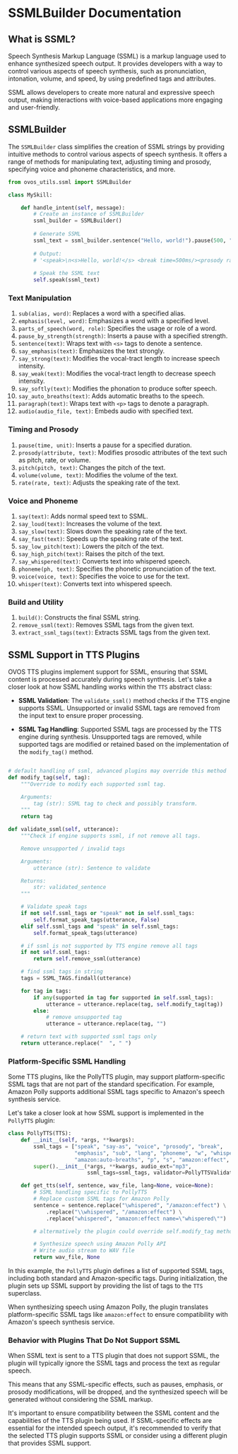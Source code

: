 # SSMLBuilder Documentation

## What is SSML?

Speech Synthesis Markup Language (SSML) is a markup language used to enhance synthesized speech output. It provides developers with a way to control various aspects of speech synthesis, such as pronunciation, intonation, volume, and speed, by using predefined tags and attributes.

SSML allows developers to create more natural and expressive speech output, making interactions with voice-based applications more engaging and user-friendly.

## SSMLBuilder

The `SSMLBuilder` class simplifies the creation of SSML strings by providing intuitive methods to control various aspects of speech synthesis. It offers a range of methods for manipulating text, adjusting timing and prosody, specifying voice and phoneme characteristics, and more.

```python
from ovos_utils.ssml import SSMLBuilder

class MySkill:

    def handle_intent(self, message):
        # Create an instance of SSMLBuilder
        ssml_builder = SSMLBuilder()
        
        # Generate SSML
        ssml_text = ssml_builder.sentence("Hello, world!").pause(500, "ms").say_slow("How are you today?").build()
        
        # Output:
        # '<speak>\n<s>Hello, world!</s> <break time=500ms/><prosody rate='0.4'>How are you today?</prosody>\n</speak>'
        
        # Speak the SSML text
        self.speak(ssml_text)
```

### Text Manipulation

1. `sub(alias, word)`: Replaces a word with a specified alias.
2. `emphasis(level, word)`: Emphasizes a word with a specified level.
3. `parts_of_speech(word, role)`: Specifies the usage or role of a word.
4. `pause_by_strength(strength)`: Inserts a pause with a specified strength.
5. `sentence(text)`: Wraps text with `<s>` tags to denote a sentence.
6. `say_emphasis(text)`: Emphasizes the text strongly.
7. `say_strong(text)`: Modifies the vocal-tract length to increase speech intensity.
8. `say_weak(text)`: Modifies the vocal-tract length to decrease speech intensity.
9. `say_softly(text)`: Modifies the phonation to produce softer speech.
10. `say_auto_breaths(text)`: Adds automatic breaths to the speech.
11. `paragraph(text)`: Wraps text with `<p>` tags to denote a paragraph.
12. `audio(audio_file, text)`: Embeds audio with specified text.

### Timing and Prosody

1. `pause(time, unit)`: Inserts a pause for a specified duration.
2. `prosody(attribute, text)`: Modifies prosodic attributes of the text such as pitch, rate, or volume.
3. `pitch(pitch, text)`: Changes the pitch of the text.
4. `volume(volume, text)`: Modifies the volume of the text.
5. `rate(rate, text)`: Adjusts the speaking rate of the text.

### Voice and Phoneme

1. `say(text)`: Adds normal speed text to SSML.
2. `say_loud(text)`: Increases the volume of the text.
3. `say_slow(text)`: Slows down the speaking rate of the text.
4. `say_fast(text)`: Speeds up the speaking rate of the text.
5. `say_low_pitch(text)`: Lowers the pitch of the text.
6. `say_high_pitch(text)`: Raises the pitch of the text.
7. `say_whispered(text)`: Converts text into whispered speech.
8. `phoneme(ph, text)`: Specifies the phonetic pronunciation of the text.
9. `voice(voice, text)`: Specifies the voice to use for the text.
10. `whisper(text)`: Converts text into whispered speech.

### Build and Utility

1. `build()`: Constructs the final SSML string.
2. `remove_ssml(text)`: Removes SSML tags from the given text.
3. `extract_ssml_tags(text)`: Extracts SSML tags from the given text.

## SSML Support in TTS Plugins

OVOS TTS plugins implement support for SSML, ensuring that SSML content is processed accurately during speech synthesis. Let's take a closer look at how SSML handling works within the `TTS` abstract class:

- **SSML Validation**: The `validate_ssml()` method checks if the TTS engine supports SSML. Unsupported or invalid SSML tags are removed from the input text to ensure proper processing.

- **SSML Tag Handling**: Supported SSML tags are processed by the TTS engine during synthesis. Unsupported tags are removed, while supported tags are modified or retained based on the implementation of the `modify_tag()` method.

```python

# default handling of ssml, advanced plugins may override this method
def modify_tag(self, tag):
    """Override to modify each supported ssml tag.

    Arguments:
        tag (str): SSML tag to check and possibly transform.
    """
    return tag

def validate_ssml(self, utterance):
    """Check if engine supports ssml, if not remove all tags.

    Remove unsupported / invalid tags

    Arguments:
        utterance (str): Sentence to validate

    Returns:
        str: validated_sentence
    """

    # Validate speak tags
    if not self.ssml_tags or "speak" not in self.ssml_tags:
        self.format_speak_tags(utterance, False)
    elif self.ssml_tags and "speak" in self.ssml_tags:
        self.format_speak_tags(utterance)

    # if ssml is not supported by TTS engine remove all tags
    if not self.ssml_tags:
        return self.remove_ssml(utterance)

    # find ssml tags in string
    tags = SSML_TAGS.findall(utterance)

    for tag in tags:
        if any(supported in tag for supported in self.ssml_tags):
            utterance = utterance.replace(tag, self.modify_tag(tag))
        else:
            # remove unsupported tag
            utterance = utterance.replace(tag, "")

    # return text with supported ssml tags only
    return utterance.replace("  ", " ")
```

### Platform-Specific SSML Handling

Some TTS plugins, like the PollyTTS plugin, may support platform-specific SSML tags that are not part of the standard specification. For example, Amazon Polly supports additional SSML tags specific to Amazon's speech synthesis service.

Let's take a closer look at how SSML support is implemented in the `PollyTTS` plugin:

```python
class PollyTTS(TTS):
    def __init__(self, *args, **kwargs):
        ssml_tags = ["speak", "say-as", "voice", "prosody", "break",
                     "emphasis", "sub", "lang", "phoneme", "w", "whisper",
                     "amazon:auto-breaths", "p", "s", "amazon:effect", "mark"]
        super().__init__(*args, **kwargs, audio_ext="mp3",
                         ssml_tags=ssml_tags, validator=PollyTTSValidator(self))

    def get_tts(self, sentence, wav_file, lang=None, voice=None):
        # SSML handling specific to PollyTTS
        # Replace custom SSML tags for Amazon Polly
        sentence = sentence.replace("\whispered", "/amazon:effect") \
            .replace("\\whispered", "/amazon:effect") \
            .replace("whispered", "amazon:effect name=\"whispered\"")

        # altermatively the plugin could override self.modify_tag method instead

        # Synthesize speech using Amazon Polly API
        # Write audio stream to WAV file
        return wav_file, None
```

In this example, the `PollyTTS` plugin defines a list of supported SSML tags, including both standard and Amazon-specific tags. During initialization, the plugin sets up SSML support by providing the list of tags to the `TTS` superclass.

When synthesizing speech using Amazon Polly, the plugin translates platform-specific SSML tags like `amazon:effect` to ensure compatibility with Amazon's speech synthesis service.

### Behavior with Plugins That Do Not Support SSML

When SSML text is sent to a TTS plugin that does not support SSML, the plugin will typically ignore the SSML tags and process the text as regular speech. 

This means that any SSML-specific effects, such as pauses, emphasis, or prosody modifications, will be dropped, and the synthesized speech will be generated without considering the SSML markup.

It's important to ensure compatibility between the SSML content and the capabilities of the TTS plugin being used. If SSML-specific effects are essential for the intended speech output, it's recommended to verify that the selected TTS plugin supports SSML or consider using a different plugin that provides SSML support.

